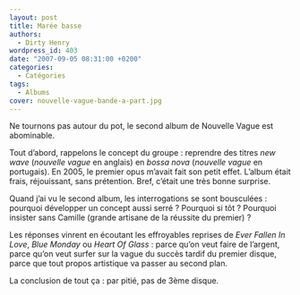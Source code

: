 ```yaml
---
layout: post
title: Marée basse
authors:
  - Dirty Henry
wordpress_id: 403
date: "2007-09-05 08:31:00 +0200"
categories:
  - Catégories
tags:
  - Albums
cover: nouvelle-vague-bande-a-part.jpg
---
```


Ne tournons pas autour du pot, le second album de Nouvelle Vague est abominable.

Tout d’abord, rappelons le concept du groupe : reprendre des titres _new wave_
(_nouvelle vague_ en anglais) en _bossa nova_ (_nouvelle vague_ en portugais).
En 2005, le premier opus m’avait fait son petit effet. L’album était frais,
réjouissant, sans prétention. Bref, c’était une très bonne surprise.

Quand j’ai vu le second album, les interrogations se sont bousculées : pourquoi
développer un concept aussi serré ? Pourquoi si tôt ? Pourquoi insister sans
Camille (grande artisane de la réussite du premier) ?

Les réponses vinrent en écoutant les effroyables reprises de _Ever Fallen In
Love_, _Blue Monday_ ou *Heart Of Glass* : parce qu’on veut faire de l’argent,
parce qu’on veut surfer sur la vague du succès tardif du premier disque, parce
que tout propos artistique va passer au second plan.

La conclusion de tout ça : par pitié, pas de 3ème disque.
